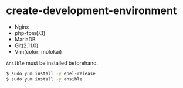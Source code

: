 # create-development-environment

- Nginx
- php-fpm(7.1)
- MariaDB
- Git(2.11.0)
- Vim(color: molokai)

<i class="fa fa-exclamation-triangle" aria-hidden="true"></i> `Ansible` must be installed beforehand.

```bash
$ sudo yum install -y epel-release
$ sudo yum install -y ansible
```
